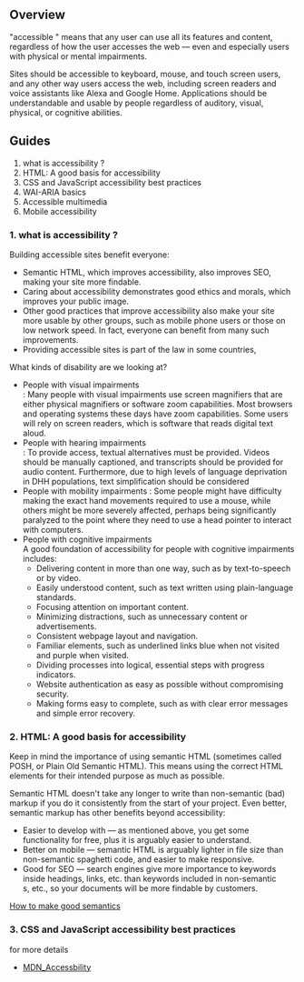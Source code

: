 ## Overview

"accessible " means that any user can use all its features and content, regardless of how the user accesses the web — even and especially users with physical or mental impairments.

Sites should be accessible to keyboard, mouse, and touch screen users, and any other way users access the web, including screen readers and voice assistants like Alexa and Google Home.
Applications should be understandable and usable by people regardless of auditory, visual, physical, or cognitive abilities.

## Guides

1. what is accessibility ?
1. HTML: A good basis for accessibility
1. CSS and JavaScript accessibility best practices
1. WAI-ARIA basics
1. Accessible multimedia
1. Mobile accessibility
   <br/>

### 1. what is accessibility ?

Building accessible sites benefit everyone:

- Semantic HTML, which improves accessibility, also improves SEO, making your site more findable.
- Caring about accessibility demonstrates good ethics and morals, which improves your public image.
- Other good practices that improve accessibility also make your site more usable by other groups, such as mobile phone users or those on low network speed. In fact, everyone can benefit from many such improvements.
- Providing accessible sites is part of the law in some countries,

What kinds of disability are we looking at?

- People with visual impairments  
  : Many people with visual impairments use screen magnifiers that are either physical magnifiers or software zoom capabilities. Most browsers and operating systems these days have zoom capabilities. Some users will rely on screen readers, which is software that reads digital text aloud.
- People with hearing impairments  
  : To provide access, textual alternatives must be provided. Videos should be manually captioned, and transcripts should be provided for audio content. Furthermore, due to high levels of language deprivation in DHH populations, text simplification should be considered
- People with mobility impairments
  : Some people might have difficulty making the exact hand movements required to use a mouse, while others might be more severely affected, perhaps being significantly paralyzed to the point where they need to use a head pointer to interact with computers.
- People with cognitive impairments  
   A good foundation of accessibility for people with cognitive impairments includes:
  - Delivering content in more than one way, such as by text-to-speech or by video.
  - Easily understood content, such as text written using plain-language standards.
  - Focusing attention on important content.
  - Minimizing distractions, such as unnecessary content or advertisements.
  - Consistent webpage layout and navigation.
  - Familiar elements, such as underlined links blue when not visited and purple when visited.
  - Dividing processes into logical, essential steps with progress indicators.
  - Website authentication as easy as possible without compromising security.
  - Making forms easy to complete, such as with clear error messages and simple error recovery.

### 2. HTML: A good basis for accessibility

Keep in mind the importance of using semantic HTML (sometimes called POSH, or Plain Old Semantic HTML). This means using the correct HTML elements for their intended purpose as much as possible.

Semantic HTML doesn't take any longer to write than non-semantic (bad) markup if you do it consistently from the start of your project. Even better, semantic markup has other benefits beyond accessibility:

- Easier to develop with — as mentioned above, you get some functionality for free, plus it is arguably easier to understand.
- Better on mobile — semantic HTML is arguably lighter in file size than non-semantic spaghetti code, and easier to make responsive.
- Good for SEO — search engines give more importance to keywords inside headings, links, etc. than keywords included in non-semantic <div>s, etc., so your documents will be more findable by customers.

[How to make good semantics](https://developer.mozilla.org/en-US/docs/Learn/Accessibility/HTML#good_semantics)

### 3. CSS and JavaScript accessibility best practices

for more details

- [MDN_Accessbility](https://developer.mozilla.org/en-US/docs/Learn/Accessibility)
